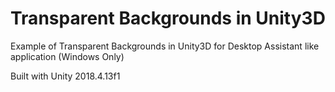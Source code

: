 # Transparent Backgrounds in Unity3D
Example of Transparent Backgrounds in Unity3D for Desktop Assistant like application (Windows Only)

Built with Unity 2018.4.13f1
